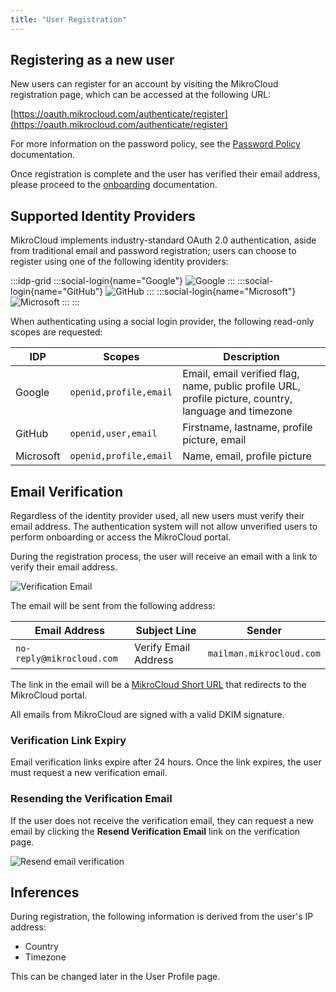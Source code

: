 ```yaml
---
title: "User Registration"
---
```


## Registering as a new user

New users can register for an account by visiting the MikroCloud registration page,
which can be accessed at the following URL:

[https://oauth.mikrocloud.com/authenticate/register](https://oauth.mikrocloud.com/authenticate/register)

For more information on the password policy, see the [Password Policy](/documentation/resources/password-policy)
documentation.

Once registration is complete and the user has verified their email address, please proceed to the
[onboarding](/documentation/getting-started/onboarding) documentation.

## Supported Identity Providers

MikroCloud implements industry-standard OAuth 2.0 authentication,
aside from traditional email and password registration; users can choose to register using one of the following identity
providers:

:::idp-grid
:::social-login{name="Google"}
![Google](https://cdn.mkcld.io/8992f04aca459d559706f5c7a6c04cba93878a07a78434bff600c9283efdf56c.png)
:::
:::social-login{name="GitHub"}
![GitHub](https://cdn.mkcld.io/68e42fdf51efe828cb1196eebae181ac963b29151aed4f1786cdf91a5d667f07.png)
:::
:::social-login{name="Microsoft"}
![Microsoft](https://cdn.mkcld.io/7a0a6490c28074a286fa04478d14819dfc05e150b81167481d115b686f09f2c8.png)
:::
:::

When authenticating using a social login provider, the following read-only scopes are requested:

| IDP       | Scopes                 | Description                                                                                           |
|-----------|------------------------|-------------------------------------------------------------------------------------------------------|
| Google    | `openid,profile,email` | Email, email verified flag, name, public profile URL, profile picture, country, language and timezone |
| GitHub    | `openid,user,email`    | Firstname, lastname, profile picture, email                                                           |
| Microsoft | `openid,profile,email` | Name, email, profile picture                                                                          |

## Email Verification

Regardless of the identity provider used, all new users must verify their email address.
The authentication system will not allow unverified users to perform onboarding or access the MikroCloud portal.

During the registration process, the user will receive an email with a link to verify their email address.

![Verification Email](https://cdn.mkcld.io/c164decf12891018bcfc9620ad4467c9a379f2def4edc4de22506afd54e94908.png)

The email will be sent from the following address:

| Email Address             | Subject Line         | Sender                   |
|---------------------------|----------------------|--------------------------|
| `no-reply@mikrocloud.com` | Verify Email Address | `mailman.mikrocloud.com` |

The link in the email will be a [MikroCloud Short URL](/documentation/resources/short-links) that redirects to the
MikroCloud portal.

All emails from MikroCloud are signed with a valid DKIM signature.

### Verification Link Expiry

Email verification links expire after 24 hours. Once the link expires, the user must request a new verification email.

### Resending the Verification Email

If the user does not receive the verification email, they can request a new email by clicking the **Resend Verification
Email** link on the verification page.

![Resend email verification](https://cdn.mkcld.io/06ed0221e95f7570c54e34d7bfbd2877352510dbf7c8ae5ed44fdc8b881082e9.png)

## Inferences

During registration, the following information is derived from the user's IP address:

* Country
* Timezone

This can be changed later in the User Profile page.
